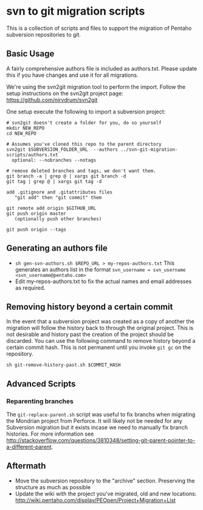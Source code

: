 # svn to git migration scripts

This is a collection of scripts and files to support the migration of Pentaho subversion repositories to git.

## Basic Usage

A fairly comprehensive authors file is included as authors.txt. Please update this if you have changes and use it for all migrations.

We're using the svn2git migration tool to perform the import. Follow the setup instructions on the svn2git project page:  
https://github.com/nirvdrum/svn2git  

One setup execute the following to import a subversion project:

    # svn2git doesn't create a folder for you, do so yourself
    mkdir NEW_REPO  
    cd NEW_REPO  

    # Assumes you've cloned this repo to the parent directory
    svn2git $SUBVERSION_FOLDER_URL  --authors ../svn-git-migration-scripts/authors.txt  
      optional: --nobranches --notags  

    # remove deleted branches and tags, we don't want them.
    git branch -a | grep @ | xargs git branch -d  
    git tag | grep @ | xargs git tag -d  

    add .gitignore and .gitattributes files  
       "git add" then "git commit" them  
  
    git remote add origin $GITHUB_URL  
    git push origin master  
       (optionally push other branches)  
  
    git push origin --tags  


## Generating an authors file

- `sh gen-svn-authors.sh $REPO_URL > my-repos-authors.txt` This generates an authors list in the format `svn_username = svn_username <svn_username@pentaho.com>`
- Edit my-repos-authors.txt to fix the actual names and email addresses as required.

## Removing history beyond a certain commit

In the event that a subversion project was created as a copy of another the migration will follow the history back to through the original project. This is not desirable and history past the creation of the project should be discarded. You can use the following command to remove history beyond a certain commit hash. This is not permanent until you invoke `git gc` on the repository.

`sh git-remove-history-past.sh $COMMIT_HASH`

## Advanced Scripts

### Reparenting branches

The `git-replace-parent.sh` script was useful to fix branchs when migrating the Mondrian project from Perforce. It will likely not be needed for any Subversion migration but it exists incase we need to manually fix branch histories. For more information see http://stackoverflow.com/questions/3810348/setting-git-parent-pointer-to-a-different-parent.

## Aftermath

- Move the subversion repository to the "archive" section. Preserving the structure as much as possible
- Update the wiki with the project you've migrated, old and new locations: http://wiki.pentaho.com/display/PEOpen/Project+Migration+List
